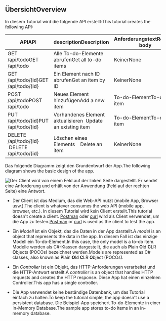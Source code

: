## <a name="overview"></a><span data-ttu-id="18c21-101">Übersicht</span><span class="sxs-lookup"><span data-stu-id="18c21-101">Overview</span></span>

<span data-ttu-id="18c21-102">In diesem Tutorial wird die folgende API erstellt:</span><span class="sxs-lookup"><span data-stu-id="18c21-102">This tutorial creates the following API:</span></span>

|<span data-ttu-id="18c21-103">API</span><span class="sxs-lookup"><span data-stu-id="18c21-103">API</span></span> | <span data-ttu-id="18c21-104">description</span><span class="sxs-lookup"><span data-stu-id="18c21-104">Description</span></span> | <span data-ttu-id="18c21-105">Anforderungstext</span><span class="sxs-lookup"><span data-stu-id="18c21-105">Request body</span></span> | <span data-ttu-id="18c21-106">Antworttext</span><span class="sxs-lookup"><span data-stu-id="18c21-106">Response body</span></span> |
|--- | ---- | ---- | ---- |
|<span data-ttu-id="18c21-107">GET /api/todo</span><span class="sxs-lookup"><span data-stu-id="18c21-107">GET /api/todo</span></span> | <span data-ttu-id="18c21-108">Alle To-do-Elemente abrufen</span><span class="sxs-lookup"><span data-stu-id="18c21-108">Get all to-do items</span></span> | <span data-ttu-id="18c21-109">Keiner</span><span class="sxs-lookup"><span data-stu-id="18c21-109">None</span></span> | <span data-ttu-id="18c21-110">Array von To-do-Elementen</span><span class="sxs-lookup"><span data-stu-id="18c21-110">Array of to-do items</span></span>|
|<span data-ttu-id="18c21-111">GET /api/todo/{id}</span><span class="sxs-lookup"><span data-stu-id="18c21-111">GET /api/todo/{id}</span></span> | <span data-ttu-id="18c21-112">Ein Element nach ID abrufen</span><span class="sxs-lookup"><span data-stu-id="18c21-112">Get an item by ID</span></span> | <span data-ttu-id="18c21-113">Keiner</span><span class="sxs-lookup"><span data-stu-id="18c21-113">None</span></span> | <span data-ttu-id="18c21-114">To-do-Element</span><span class="sxs-lookup"><span data-stu-id="18c21-114">To-do item</span></span>|
|<span data-ttu-id="18c21-115">POST /api/todo</span><span class="sxs-lookup"><span data-stu-id="18c21-115">POST /api/todo</span></span> | <span data-ttu-id="18c21-116">Neues Element hinzufügen</span><span class="sxs-lookup"><span data-stu-id="18c21-116">Add a new item</span></span> | <span data-ttu-id="18c21-117">To-do-Element</span><span class="sxs-lookup"><span data-stu-id="18c21-117">To-do item</span></span> | <span data-ttu-id="18c21-118">To-do-Element</span><span class="sxs-lookup"><span data-stu-id="18c21-118">To-do item</span></span> |
|<span data-ttu-id="18c21-119">PUT /api/todo/{id}</span><span class="sxs-lookup"><span data-stu-id="18c21-119">PUT /api/todo/{id}</span></span> | <span data-ttu-id="18c21-120">Vorhandenes Element aktualisieren &nbsp;</span><span class="sxs-lookup"><span data-stu-id="18c21-120">Update an existing item &nbsp;</span></span> | <span data-ttu-id="18c21-121">To-do-Element</span><span class="sxs-lookup"><span data-stu-id="18c21-121">To-do item</span></span> | <span data-ttu-id="18c21-122">Keiner</span><span class="sxs-lookup"><span data-stu-id="18c21-122">None</span></span> |
|<span data-ttu-id="18c21-123">DELETE /api/todo/{id} &nbsp; &nbsp;</span><span class="sxs-lookup"><span data-stu-id="18c21-123">DELETE /api/todo/{id} &nbsp; &nbsp;</span></span> | <span data-ttu-id="18c21-124">Löschen eines Elements &nbsp; &nbsp;</span><span class="sxs-lookup"><span data-stu-id="18c21-124">Delete an item &nbsp; &nbsp;</span></span> | <span data-ttu-id="18c21-125">Keiner</span><span class="sxs-lookup"><span data-stu-id="18c21-125">None</span></span> | <span data-ttu-id="18c21-126">Keiner</span><span class="sxs-lookup"><span data-stu-id="18c21-126">None</span></span>|

<span data-ttu-id="18c21-127">Das folgende Diagramm zeigt den Grundentwurf der App.</span><span class="sxs-lookup"><span data-stu-id="18c21-127">The following diagram shows the basic design of the app.</span></span>

![Der Client wird von einem Feld auf der linken Seite dargestellt. Er sendet eine Anforderung und erhält von der Anwendung (Feld auf der rechten Seite) eine Antwort.](../../tutorials/first-web-api/_static/architecture.png)

* <span data-ttu-id="18c21-132">Der Client ist das Medium, das die Web-API nutzt (mobile App, Browser usw.).</span><span class="sxs-lookup"><span data-stu-id="18c21-132">The client is whatever consumes the web API (mobile app, browser, etc.).</span></span> <span data-ttu-id="18c21-133">In diesem Tutorial wird kein Client erstellt.</span><span class="sxs-lookup"><span data-stu-id="18c21-133">This tutorial doesn't create a client.</span></span> <span data-ttu-id="18c21-134">[Postman](https://www.getpostman.com/) oder [curl](https://curl.haxx.se/docs/manpage.html) wird als Client verwendet, um die App zu testen.</span><span class="sxs-lookup"><span data-stu-id="18c21-134">[Postman](https://www.getpostman.com/) or [curl](https://curl.haxx.se/docs/manpage.html) is used as the client to test the app.</span></span>

* <span data-ttu-id="18c21-135">Ein *Modell* ist ein Objekt, das die Daten in der App darstellt.</span><span class="sxs-lookup"><span data-stu-id="18c21-135">A *model* is an object that represents the data in the app.</span></span> <span data-ttu-id="18c21-136">In diesem Fall ist das einzige Modell ein To-do-Element.</span><span class="sxs-lookup"><span data-stu-id="18c21-136">In this case, the only model is a to-do item.</span></span> <span data-ttu-id="18c21-137">Modelle werden als C#-Klassen dargestellt, die auch als **P**lain **O**ld **C**LR **O**bjects (POCOs) bezeichnet werden.</span><span class="sxs-lookup"><span data-stu-id="18c21-137">Models are represented as C# classes, also known as **P**lain **O**ld **C**LR **O**bject (POCOs).</span></span>

* <span data-ttu-id="18c21-138">Ein *Controller* ist ein Objekt, das HTTP-Anforderungen verarbeitet und die HTTP-Antwort erstellt.</span><span class="sxs-lookup"><span data-stu-id="18c21-138">A *controller* is an object that handles HTTP requests and creates the HTTP response.</span></span> <span data-ttu-id="18c21-139">Diese App hat einen einzelnen Controller.</span><span class="sxs-lookup"><span data-stu-id="18c21-139">This app has a single controller.</span></span>

* <span data-ttu-id="18c21-140">Die App verwendet keine beständige Datenbank, um das Tutorial einfach zu halten.</span><span class="sxs-lookup"><span data-stu-id="18c21-140">To keep the tutorial simple, the app doesn't use a persistent database.</span></span> <span data-ttu-id="18c21-141">Die Beispiel-App speichert To-do-Elemente in einer In-Memory Database.</span><span class="sxs-lookup"><span data-stu-id="18c21-141">The sample app stores to-do items in an in-memory database.</span></span>
